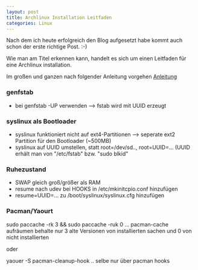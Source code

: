 ```yaml
---
layout: post
title: Archlinux Installation Leitfaden
categories: Linux
---
```

Nach dem ich heute erfolgreich den Blog aufgesetzt habe kommt auch schon 
der erste richtige Post. :-)

Wie man am Titel erkennen kann, handelt es sich um einen Leitfaden für 
eine Archlinux installation.

Im großen und ganzen nach folgender Anleitung vorgehen 
[Anleitung](https://wiki.archlinux.de/title/Anleitung_f%C3%BCr_Einsteiger)

### genfstab
- bei genfstab -UP verwenden --> fstab wird mit UUID erzeugt 

### syslinux als Bootloader
- syslinux funktioniert nicht auf ext4-Partitionen --> seperate ext2 
Partition für den Bootloader (~500MB)
- syslinux auf UUID umstellen, statt root=/dev/sd.., root=UUID=... (UUID 
erhält man von "/etc/fstab" bzw. "sudo blkid"

### Ruhezustand
- SWAP gleich groß/größer als RAM
- resume nach udev bei HOOKS in /etc/mkinitcpio.conf hinzufügen
- resume=UUID=... zu /boot/syslinux/syslinux.cfg hinzufügen

### Pacman/Yaourt
sudo paccache -rk 3 && sudo paccache -ruk 0 ... pacman-cache aufräumen behalte nur 3 alte Versionen von installierten sachen und 0 von nicht installierten

oder

yaouer -S pacman-cleanup-hook .. selbe nur über pacman hooks
